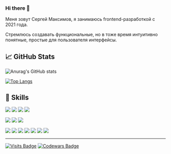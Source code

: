 ### Hi there 👋

Меня зовут Сергей Максимов, я занимаюсь frontend-разработкой с 2021 года.

Стремлюсь создавать функциональные, но в тоже время интуитивно понятные, простые для пользователя интерфейсы.

📈 GitHub Stats
---
![Anurag's GitHub stats](https://github-readme-stats.vercel.app/api?username=Sergey-Maxim0v&locale=ru&theme=dark&card_width=500&bg_color=4f4f4f&text_color=fff&title_color=fff&border_color=fff&show_icons=true&icon_color=4AB197)

[![Top Langs](https://github-readme-stats.vercel.app/api/top-langs/?username=Sergey-Maxim0v&locale=ru&theme=dark&card_width=500&bg_color=4f4f4f&text_color=fff&title_color=fff&border_color=fff&langs_count=10)](https://github.com/anuraghazra/github-readme-stats)

💼 Skills
---
![](https://img.shields.io/badge/Code-React-informational?style=flat&logo=react&color=4AB197)
![](https://img.shields.io/badge/Code-JavaScript-informational?style=flat&logo=JavaScript&color=4AB197)
![](https://img.shields.io/badge/Code-HTML-informational?style=flat&logo=Html5&color=4AB197)
![](https://img.shields.io/badge/Code-TypeScript-informational?style=flat&logo=TypeScript&color=4AB197)

![](https://img.shields.io/badge/Style-CSS-informational?style=flat&logo=css3&color=4AB197)
![](https://img.shields.io/badge/Style-Sass-informational?style=flat&logo=Sass&color=4AB197)
![](https://img.shields.io/badge/Style-Less-informational?style=flat&logo=Less&color=4AB197)

![](https://img.shields.io/badge/Tools-Webpack-informational?style=flat&logo=Webpack&color=4AB197)
![](https://img.shields.io/badge/Tools-NPM-informational?style=flat&logo=npm&color=4AB197)
![](https://img.shields.io/badge/Tools-YARN-informational?style=flat&logo=yarn&color=4AB197)
![](https://img.shields.io/badge/Tools-Git-informational?style=flat&logo=Git&color=4AB197)
![](https://img.shields.io/badge/Tools-GitHub-informational?style=flat&logo=GitHub&color=4AB197)
![](https://img.shields.io/badge/Tools-GitLab-informational?style=flat&logo=GitLab&color=4AB197)
![](https://img.shields.io/badge/Tools-Figma-informational?style=flat&logo=Figma&color=4AB197)

---
[![Visits Badge](https://badges.pufler.dev/visits/Sergey-Maxim0v/Sergey-Maxim0v)](https:Sergey-Maxim0v)
[![Codewars Badge](https://www.codewars.com/users/Sergey-Maxim0v/badges/micro)](https://www.codewars.com/users/Sergey-Maxim0v)

